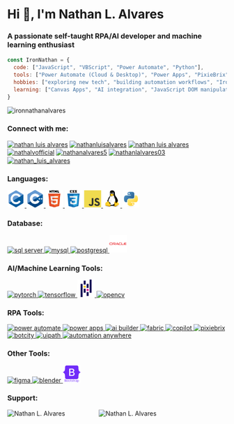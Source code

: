 <h1>Hi 👋, I'm Nathan L. Alvares</h1>
<h3>A passionate self-taught RPA/AI developer and machine learning enthusiast</h3>

```javascript
const IronNathan = {
  code: ["JavaScript", "VBScript", "Power Automate", "Python"],
  tools: ["Power Automate (Cloud & Desktop)", "Power Apps", "PixieBrix", "AI Builder","Automation Anywhere","BotCity","UiPath","Fabric","Copilot"],
  hobbies: ["exploring new tech", "building automation workflows", "Iron Man fandom","learning new foreign languages"],
  learning: ["Canvas Apps", "AI integration", "JavaScript DOM manipulation", "PixieBrix + AI Certification"]
}
```

<p align="left"> <img src="https://komarev.com/ghpvc/?username=nathanluisalvares&label=Profile%20views&color=00FF13&style=plastic" alt="ironnathanalvares" /> </p>

<h3 align="left">Connect with me:</h3>
<p align="left">
<a href="https://in.linkedin.com/in/nathan-luis-alvares-1000061bb" target="blank"><img align="center" src="https://raw.githubusercontent.com/rahuldkjain/github-profile-readme-generator/master/src/images/icons/Social/linked-in-alt.svg" alt="nathan luis alvares" height="30" width="40" /></a>
<a href="https://github.com/IronNathanAlvares" target="blank"><img align="center" src="https://raw.githubusercontent.com/danielcranney/readme-generator/main/public/icons/socials/github.svg" alt="nathanluisalvares" height="30" width="40" /></a>
<a href="https://www.facebook.com/nathan.alvares.77/" target="blank"><img align="center" src="https://raw.githubusercontent.com/rahuldkjain/github-profile-readme-generator/master/src/images/icons/Social/facebook.svg" alt="nathan luis alvares" height="30" width="40" /></a>
<a href="https://instagram.com/nathalvofficial" target="blank"><img align="center" src="https://raw.githubusercontent.com/rahuldkjain/github-profile-readme-generator/master/src/images/icons/Social/instagram.svg" alt="nathalvofficial" height="30" width="40" /></a>
<a href="https://www.codechef.com/users/nathanalvares5" target="blank"><img align="center" src="https://cdn.jsdelivr.net/npm/simple-icons@3.1.0/icons/codechef.svg" alt="nathanalvares5" height="30" width="40" /></a>
<a href="https://www.hackerrank.com/nathanlalvares03" target="blank"><img align="center" src="https://raw.githubusercontent.com/rahuldkjain/github-profile-readme-generator/master/src/images/icons/Social/hackerrank.svg" alt="nathanlalvares03" height="30" width="40" /></a>
<a href="https://www.leetcode.com/nathan_luis_alvares" target="blank"><img align="center" src="https://raw.githubusercontent.com/rahuldkjain/github-profile-readme-generator/master/src/images/icons/Social/leet-code.svg" alt="nathan_luis_alvares" height="30" width="40" /></a>
</p>

<h3 align="left">Languages:</h3>
<p align="left"> 
  <a href="https://www.cprogramming.com/" target="_blank" rel="noreferrer"> 
    <img src="https://raw.githubusercontent.com/devicons/devicon/master/icons/c/c-original.svg" alt="c" width="40" height="40"/> 
  </a> 
  <a href="https://www.w3schools.com/cpp/" target="_blank" rel="noreferrer"> 
    <img src="https://raw.githubusercontent.com/devicons/devicon/master/icons/cplusplus/cplusplus-original.svg" alt="cplusplus" width="40" height="40"/> 
  </a>
    <a href="https://www.w3.org/html/" target="_blank" rel="noreferrer"> <img src="https://raw.githubusercontent.com/devicons/devicon/master/icons/html5/html5-original-wordmark.svg" alt="html5" width="40" height="40"/> 
  </a> 
  <a href="https://www.w3schools.com/css/" target="_blank" rel="noreferrer"> 
    <img src="https://raw.githubusercontent.com/devicons/devicon/master/icons/css3/css3-original-wordmark.svg" alt="css3" width="40" height="40"/> 
  </a>
  <a href="https://developer.mozilla.org/en-US/docs/Web/JavaScript" target="_blank" rel="noreferrer"> 
    <img src="https://raw.githubusercontent.com/devicons/devicon/master/icons/javascript/javascript-original.svg" alt="javascript" width="40" height="40"/> 
  </a> 
  <a href="https://www.linux.org/" target="_blank" rel="noreferrer"> 
    <img src="https://raw.githubusercontent.com/devicons/devicon/master/icons/linux/linux-original.svg" alt="linux" width="40" height="40"/> 
  </a>
  <a href="https://www.python.org" target="_blank" rel="noreferrer"> 
    <img src="https://raw.githubusercontent.com/devicons/devicon/master/icons/python/python-original.svg" alt="python" width="40" height="40"/> 
  </a> 
</p>

<h3 align="left">Database:</h3>
<p align="left"> 
<a href="https://www.microsoft.com/en-us/sql-server" target="_blank" rel="noreferrer"> 
  <img src="https://www.svgrepo.com/download/303229/microsoft-sql-server-logo.svg" alt="sql server" width="40" height="40"/> 
</a>
<a href="https://www.mysql.com/" target="_blank" rel="noreferrer"> 
  <img src="https://banner2.cleanpng.com/20180824/ktx/kisspng-mysql-workbench-computer-icons-logo-portable-netwo-thezedt-tech-tips-and-random-thoughts-1713949532588.webp" alt="mysql" width="100" height="40"/> 
</a>
<a href="https://www.postgresql.org/" target="_blank" rel="noreferrer"> 
  <img src="https://icon2.cleanpng.com/20180821/ebc/6cb2e3c65a3d6d0c0640ae388b42a62a.webp" alt="postgresql" width="40" height="40"/> 
</a>
<a href="https://www.oracle.com/database/" target="_blank" rel="noreferrer"> 
  <img src="https://raw.githubusercontent.com/devicons/devicon/master/icons/oracle/oracle-original.svg" alt="oracle sql" width="40" height="40"/> 
</a>
 </p>

  <h3 align="left">AI/Machine Learning Tools:</h3>
<p align="left"> 
  <a href="https://pytorch.org/" target="_blank" rel="noreferrer"> 
    <img src="https://www.vectorlogo.zone/logos/pytorch/pytorch-icon.svg" alt="pytorch" width="40" height="40"/> 
  </a> 
  <a href="https://www.tensorflow.org" target="_blank" rel="noreferrer"> 
    <img src="https://www.vectorlogo.zone/logos/tensorflow/tensorflow-icon.svg" alt="tensorflow" width="40" height="40"/> 
  </a>
  <a href="https://pandas.pydata.org/" target="_blank" rel="noreferrer"> 
    <img src="https://raw.githubusercontent.com/devicons/devicon/2ae2a900d2f041da66e950e4d48052658d850630/icons/pandas/pandas-original.svg" alt="pandas" width="40" height="40"/> 
  </a>
  <a href="https://opencv.org/" target="_blank" rel="noreferrer"> 
    <img src="https://www.vectorlogo.zone/logos/opencv/opencv-icon.svg" alt="opencv" width="40" height="40"/> 
  </a> 
 </p>

<h3 align="left">RPA Tools:</h3>
<p align="left"> 
  <a href="https://powerautomate.microsoft.com/" target="_blank" rel="noreferrer"> 
  <img src="https://upload.wikimedia.org/wikipedia/commons/thumb/4/4d/Microsoft_Power_Automate.svg/2048px-Microsoft_Power_Automate.svg.png" alt="power automate" width="40" height="40"/> 
</a>
<a href="https://powerapps.microsoft.com/" target="_blank" rel="noreferrer"> 
  <img src="https://img.icons8.com/fluent/200/microsoft-power-apps-2020.png" alt="power apps" width="40" height="40"/> 
</a>
<a href="https://powerautomate.microsoft.com/en-us/ai-builder/" target="_blank" rel="noreferrer"> 
  <img src="https://prakashinfotech.com/wp-content/uploads/2023/08/ai-builder-logo.png" alt="ai builder" width="40" height="40"/> 
</a>
  <a href="https://www.microsoft.com/en-us/fabric" target="_blank" rel="noreferrer"> 
  <img src="https://static.wikia.nocookie.net/logopedia/images/a/aa/Microsoft_Fabric_2023.svg/revision/latest?cb=20230528223239" alt="fabric" width="40" height="40"/> 
</a>
<a href="https://learn.microsoft.com/en-us/copilot/" target="_blank" rel="noreferrer"> 
  <img src="https://encrypted-tbn0.gstatic.com/images?q=tbn:ANd9GcTjmJajFJdxJlZcy2iVli5r3CcFD6C2T1qQoA&s" alt="copilot" width="40" height="40"/> 
</a>
  <a href="https://www.pixiebrix.com/" target="_blank" rel="noreferrer"> 
  <img src="https://media.licdn.com/dms/image/v2/D4E0BAQEx7-K-dppBVg/company-logo_200_200/company-logo_200_200/0/1692665200822/pixiebrix_logo?e=2147483647&v=beta&t=c-WBxS7cUDLZCc8P8z9X5dnjotsm6h6uDPW6M7257p4" alt="pixiebrix" width="40" height="40"/> 
</a>
<a href="https://botcity.dev/" target="_blank" rel="noreferrer"> 
  <img src="https://media.licdn.com/dms/image/v2/D4D0BAQEbkeF_cuxbiw/company-logo_200_200/company-logo_200_200/0/1728305050580/botcity_logo?e=2147483647&v=beta&t=soUYqsFV28bfZGctapzJDrKL-wUEzWWmcCJjuRAWtZ8" alt="botcity" width="40" height="40"/> 
</a>
<a href="https://www.uipath.com/" target="_blank" rel="noreferrer"> 
  <img src="https://upload.wikimedia.org/wikipedia/en/8/80/UiPath_2019_Corporate_Logo.png" alt="uipath" width="100" height="40"/> 
</a>
<a href="https://www.automationanywhere.com/" target="_blank" rel="noreferrer"> 
  <img src="https://seekvectorlogo.com/wp-content/uploads/2022/01/automation-anywhere-vector-logo-2022.png" alt="automation anywhere" width="100" height="40"/> 
</a>
</p>

<h3 align="left">Other Tools:</h3>
<p align="left"> 
  <a href="https://www.figma.com/" target="_blank" rel="noreferrer"> 
    <img src="https://www.vectorlogo.zone/logos/figma/figma-icon.svg" alt="figma" width="40" height="40"/>
  </a>
    <a href="https://www.blender.org/" target="_blank" rel="noreferrer"> 
    <img src="https://download.blender.org/branding/community/blender_community_badge_white.svg" alt="blender" width="40" height="40"/>
  </a>
  <a href="https://getbootstrap.com" target="_blank" rel="noreferrer"> 
    <img src="https://raw.githubusercontent.com/devicons/devicon/master/icons/bootstrap/bootstrap-plain-wordmark.svg" alt="bootstrap" width="40" height="40"/> 
  </a> 
  </p>

<h3 align="left">Support:</h3>
<p><a href="https://www.buymeacoffee.com/nathalvofficial"> <img align="left" src="https://cdn.buymeacoffee.com/buttons/v2/default-yellow.png" height="50" width="210" alt="Nathan L. Alvares" /></a>
<a href="https://ko-fi.com/nathalvofficial"> <img align="left" src="https://cdn.ko-fi.com/cdn/kofi3.png?v=3" height="50" width="210" alt="Nathan L. Alvares" /></a></p><br><br>


<!-- <p><img align="left" src="https://github-readme-stats.vercel.app/api/top-langs?username=nathanluisalvares&show_icons=true&theme=merko&title_color=ff0000&bg_color=000000&cache_seconds=1800&locale=en&layout=compact" alt="nathanluisalvares" /></p>

<p>&nbsp;<img align="center" src="https://github-readme-stats.vercel.app/api?username=nathanluisalvares&show_icons=true&locale=en" alt="nathanluisalvares" /></p>

<p><img align="center" src="https://github-readme-streak-stats.herokuapp.com/?user=nathanluisalvares&theme=dark" alt="nathanluisalvares" /></p> -->
